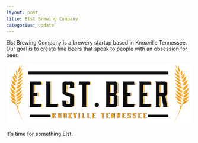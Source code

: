 ```yaml
---
layout: post
title: Elst Brewing Company
categories: update
---
```


Elst Brewing Company is a brewery startup based in Knoxville Tennessee.  Our goal is to create fine beers that speak to people with an obsession for beer.

<img src="/images/wordmark.jpg" class="fit image">

It's time for something Elst.



